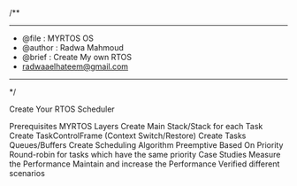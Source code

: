 /**
 ******************************************************************************
 * @file           :  MYRTOS OS
 * @author         : Radwa Mahmoud
 * @brief          : Create My own RTOS
 * radwaaelhateem@gmail.com
 ******************************************************************************
 */
 
Create Your RTOS Scheduler 


Prerequisites
 MYRTOS Layers
Create Main Stack/Stack for each Task 
Create TaskControlFrame (Context Switch/Restore)
Create Tasks Queues/Buffers
Create Scheduling Algorithm
Preemptive Based On Priority 
Round-robin for tasks which have the same priority
Case Studies 
Measure the Performance 
Maintain and increase the Performance 
Verified different scenarios 
